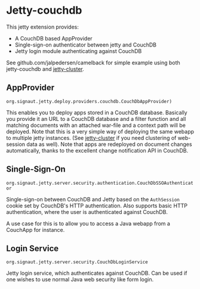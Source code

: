 Jetty-couchdb
=============

This jetty extension provides:

* A CouchDB based AppProvider
* Single-sign-on authenticator between jetty and CouchDB
* Jetty login module authenticating against CouchDB

See github.com/jalpedersen/camelback for simple example using both
jetty-couchdb and
[jetty-cluster](http://github.com/jalpedersen/jetty-cluster).


AppProvider
----------- 
`org.signaut.jetty.deploy.providers.couchdb.CouchDbAppProvider)`

This enables you to deploy apps stored in a CouchDB
database. Basically you provide it an URL to a CouchDB database and a
filter function and all matching documents with an attached war-file
and a context path will be deployed. Note that this is a very simple
way of deploying the same webapp to multiple jetty instances. (See
[jetty-cluster](http://github.com/jalpedersen/jetty-cluster) if you
need clustering of web-session data as well). Note that apps are
redeployed on document changes automatically, thanks to the excellent
change notification API in CouchDB.

Single-Sign-On
--------------
`org.signaut.jetty.server.security.authentication.CouchDbSSOAuthenticator`

Single-sign-on between CouchDB and Jetty based on the `AuthSession`
cookie set by CouchDB's HTTP authentication. Also supports basic HTTP
authentication, where the user is authenticated against CouchDB. 

A use case for this is to allow you to access a Java webapp from a
CouchApp for instance.


Login Service
-------------
`org.signaut.jetty.server.security.CouchDbLoginService`

Jetty login service, which authenticates against CouchDB. Can be used
if one wishes to use normal Java web security like form login.





